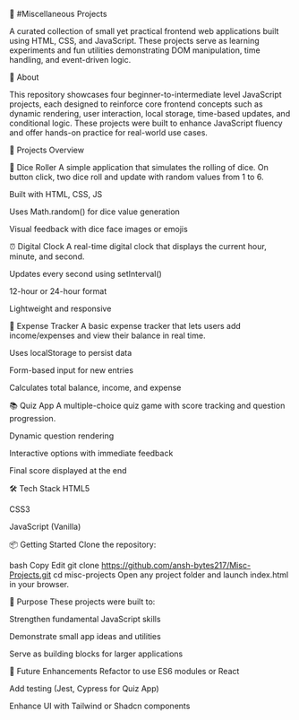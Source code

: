 🧰 #Miscellaneous Projects

A curated collection of small yet practical frontend web applications built using HTML, CSS, and JavaScript. These projects serve as learning experiments and fun utilities demonstrating DOM manipulation, time handling, and event-driven logic.

📘 About

This repository showcases four beginner-to-intermediate level JavaScript projects, each designed to reinforce core frontend concepts such as dynamic rendering, user interaction, local storage, time-based updates, and conditional logic. These projects were built to enhance JavaScript fluency and offer hands-on practice for real-world use cases.

🚀 Projects Overview

🎲 Dice Roller
A simple application that simulates the rolling of dice. On button click, two dice roll and update with random values from 1 to 6.

Built with HTML, CSS, JS

Uses Math.random() for dice value generation

Visual feedback with dice face images or emojis

⏰ Digital Clock
A real-time digital clock that displays the current hour, minute, and second.

Updates every second using setInterval()

12-hour or 24-hour format

Lightweight and responsive

💸 Expense Tracker
A basic expense tracker that lets users add income/expenses and view their balance in real time.

Uses localStorage to persist data

Form-based input for new entries

Calculates total balance, income, and expense

📚 Quiz App
A multiple-choice quiz game with score tracking and question progression.

Dynamic question rendering

Interactive options with immediate feedback

Final score displayed at the end

🛠 Tech Stack
HTML5

CSS3

JavaScript (Vanilla)

📦 Getting Started
Clone the repository:

bash
Copy
Edit
git clone https://github.com/ansh-bytes217/Misc-Projects.git
cd misc-projects
Open any project folder and launch index.html in your browser.

🎯 Purpose
These projects were built to:

Strengthen fundamental JavaScript skills

Demonstrate small app ideas and utilities

Serve as building blocks for larger applications

🔮 Future Enhancements
Refactor to use ES6 modules or React

Add testing (Jest, Cypress for Quiz App)

Enhance UI with Tailwind or Shadcn components
